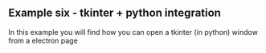 ## Example six - tkinter + python integration
In this example you will find how you can open a tkinter (in python) window from a electron page